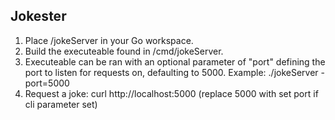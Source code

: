 ## Jokester
1. Place /jokeServer in your Go workspace.  
2. Build the executeable found in /cmd/jokeServer.  
3. Executeable can be ran with an optional parameter of "port" defining the port to listen for requests on, defaulting to 5000. 
   Example: ./jokeServer -port=5000
4. Request a joke: curl http://localhost:5000 (replace 5000 with set port if cli parameter set)
